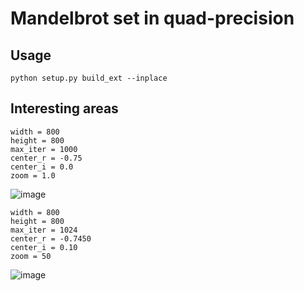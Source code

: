 # Mandelbrot set in quad-precision

## Usage
```
python setup.py build_ext --inplace
```
## Interesting areas
```
width = 800
height = 800
max_iter = 1000
center_r = -0.75
center_i = 0.0
zoom = 1.0
```
![image](https://github.com/user-attachments/assets/ae12fc00-6afd-4c27-b055-3983ae1ff30e)

```
width = 800
height = 800
max_iter = 1024
center_r = -0.7450
center_i = 0.10
zoom = 50
```
![image](https://github.com/user-attachments/assets/b8df9dbe-778b-4dd3-9591-bc2ab82032fd)
